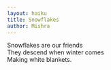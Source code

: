 ```yaml
---
layout: haiku
title: Snowflakes
author: Mishra
---
```


Snowflakes are our friends<br>
They descend when winter comes<br>
Making white blankets.<br>
